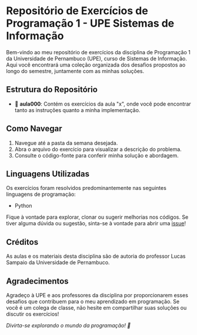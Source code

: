 # Repositório de Exercícios de Programação 1 - UPE Sistemas de Informação

Bem-vindo ao meu repositório de exercícios da disciplina de Programação 1 da Universidade de Pernambuco (UPE), curso de Sistemas de Informação. Aqui você encontrará uma coleção organizada dos desafios propostos ao longo do semestre, juntamente com as minhas soluções.

## Estrutura do Repositório

- 📁 **aula000**: Contém os exercícios da aula "x", onde você pode encontrar tanto as instruções quanto a minha implementação.

## Como Navegar

1. Navegue até a pasta da semana desejada.
2. Abra o arquivo do exercício para visualizar a descrição do problema.
3. Consulte o código-fonte para conferir minha solução e abordagem.

## Linguagens Utilizadas

Os exercícios foram resolvidos predominantemente nas seguintes linguagens de programação:
- Python

Fique à vontade para explorar, clonar ou sugerir melhorias nos códigos. Se tiver alguma dúvida ou sugestão, sinta-se à vontade para abrir uma [issue](link_para_issues)!

## Créditos

As aulas e os materiais desta disciplina são de autoria do professor Lucas Sampaio da Universidade de Pernambuco.

## Agradecimentos

Agradeço à UPE e aos professores da disciplina por proporcionarem esses desafios que contribuem para o meu aprendizado em programação. Se você é um colega de classe, não hesite em compartilhar suas soluções ou discutir os exercícios!

*Divirta-se explorando o mundo da programação! 🚀*

